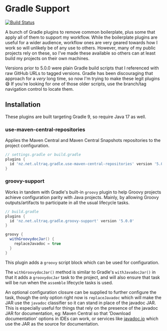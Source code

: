 
Gradle Support
==============

[![Build Status](https://github.com/ultraq/gradle-support/actions/workflows/build.yml/badge.svg)](https://github.com/ultraq/gradle-support/actions)

A bunch of Gradle plugins to remove common boilerplate, plus some that apply all
of them to support my workflow.  While the boilerplate plugins are useful for a
wider audience, workflow ones are very geared towards how I work so will
unlikely be of any use to others.  However, many of my public projects rely on
these, so I've made these available so others can at least build my projects on
their own machines.

Versions prior to 5.0.0 were plain Gradle build scripts that I referenced with
raw GitHub URLs to tagged versions.  Gradle has been discouraging that approach
for a *very* long time, so now I'm trying to make these legit plugins 😅  If
you're looking for one of those older scripts, use the branch/tag navigation
control to locate them.


Installation
------------

These plugins are built targeting Gradle 9, so require Java 17 as well.

### use-maven-central-repositories

Applies the Maven Central and Maven Central Snapshots repositories to the
project configuration.

```groovy
// settings.gradle or build.gradle
plugins {
  id 'nz.net.ultraq.gradle.use-maven-central-repositories' version '5.0.0'
}
```

### groovy-support

Works in tandem with Gradle's built-in `groovy` plugin to help Groovy projects
achieve configuration parity with Java projects.  Mainly, by allowing Groovy
outputs/artifacts to participate in all the usual lifecycle tasks.

```groovy
// build.gradle
plugins {
  id 'nz.net.ultraq.gradle.groovy-support' version '5.0.0'
}

groovy {
  withGroovydocJar() {
    replaceJavadoc = true
  }
}
```

This plugin adds a `groovy` script block which can be used for
configuration.

The `withGroovydocJar()` method is similar to Gradle's `withJavadocJar()` in
that it adds a `groovydocJar` task to the project, and will also ensure that
task will be run when the `assemble` lifecycle tasks is used.

An optional configuration closure can be supplied to further configure the task,
though the only option right now is `replaceJavadoc` which will make the JAR use
the `javadoc` classifier so it can stand in place of the javadoc JAR.  This is
especially useful for things that rely on the presence of the javadoc JAR for
documentation, eg: Maven Central so that 'Download documentation' options in
IDEs can work, or services like [javadoc.io](https://javadoc.io) which use the
JAR as the source for documentation.
